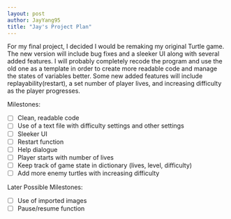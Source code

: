 ```yaml
---
layout: post
author: JayYang95
title: "Jay's Project Plan"
---
```


For my final project, I decided I would be remaking my original Turtle game. The new version will include bug fixes and a sleeker UI along with several added features. I will probably completely recode the program and use the old one as a template in order to create more readable code and manage the states of variables better. Some new added features will include replayability(restart), a set number of player lives, and increasing difficulty as the player progresses.

Milestones:

 - [ ] Clean, readable code
 - [ ] Use of a text file with difficulty settings and other settings
 - [ ] Sleeker UI
 - [ ] Restart function
 - [ ] Help dialogue
 - [ ] Player starts with number of lives
 - [ ] Keep track of game state in dictionary (lives, level, difficulty)
 - [ ] Add more enemy turtles with increasing difficulty

Later Possible Milestones:

 - [ ] Use of imported images
 - [ ] Pause/resume function
